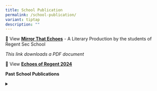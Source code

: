 ```yaml
---
title: School Publication
permalink: /school-publication/
variant: tiptap
description: ""
---
```

<p>📖 View <strong><a href="/files/Mirror_That_Echoes___A_Literary_Production_by_the_students_of_Regent_Sec_School.pdf" rel="noopener nofollow" target="_blank">Mirror That Echoes</a></strong> -
A Literary Production by the students of Regent Sec School</p>
<p><em>This link downloads a PDF document</em>
</p>
<p>📖 View <strong><a href="https://www.scribd.com/document/774948823/Echoes-of-Regent-2024" rel="noopener nofollow" target="_blank">Echoes of Regent 2024</a></strong>
</p>
<p><strong>Past School Publications</strong>
</p>
<div data-type="detailGroup" class="isomer-accordion-group isomer-accordion isomer-accordion-white">
<details class="isomer-details">
<summary></summary>
<div data-type="detailsContent" class="isomer-details-content">
<p>📖 View <strong><a href="https://www.scribd.com/document/670926617/Echoes-of-Regent-2023" rel="noopener noreferrer nofollow" target="_blank">Echoes of Regent 2023</a></strong>
</p>
<p>📖 View <strong><a href="https://www.scribd.com/document/679389584/E-Brochure" rel="noopener noreferrer nofollow" target="_blank">E-Brochure (2023)</a></strong>
</p>
<p>📖 View <strong><a href="https://www.scribd.com/document/584151930/Regent-News-2022" rel="noopener nofollow" target="_blank">Echoes of Regent 2022</a></strong>
</p>
</div>
</details>
</div>
<p></p>